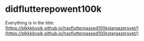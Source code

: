 # didflutterepowent100k

Everything is in the title:
[https://blkkkbvsik.github.io/hasflutterpassed100kstargazersyet/](https://blkkkbvsik.github.io/hasflutterpassed100kstargazersyet/)
